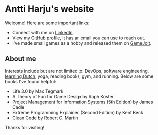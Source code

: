 # Antti Harju's website

Welcome! Here are some important links:

- Connect with me on [LinkedIn](https://www.linkedin.com/in/antti-harju).
- View my [GitHub profile](https://github.com/anttiharju), it has an email you can use to reach out.
- I've made small games as a hobby and released them on [GameJolt](https://gamejolt.com/@anttiharju/games).

## About me

Interests include but are not limited to: DevOps, software engineering, [learning Dutch](https://www.duolingo.com/profile/anttiharju), yoga, reading books, gym, and running. Below are some books I've found helpful:

- Life 3.0 by Max Tegmark
- A Theory of Fun for Game Design by Raph Koster
- Project Management for Information Systems (5th Edition) by James Cadle
- Extreme Programming Explained (Second Edition) by Kent Beck
- Clean Code by Robert C. Martin

Thanks for visiting!

<!---
https://perfectmotherfuckingwebsite.com/
I know it's not meant to be taken literally, but it's a pretty good template.
-->
